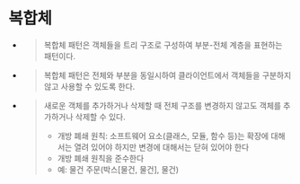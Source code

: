 # 복합체
- >복합체 패턴은 객체들을 트리 구조로 구성하여 부분-전체 계층을 표현하는 패턴이다.
- >복합체 패턴은 전체와 부분을 동일시하여 클라이언트에서 객체들을 구분하지 않고 사용할 수 있도록 한다.
- >새로운 객체를 추가하거나 삭제할 때 전체 구조를 변경하지 않고도 객체를 추가하거나 삭제할 수 있다.
  > - 개방 폐쇄 원칙: 소프트웨어 요소(클래스, 모듈, 함수 등)는 확장에 대해서는 열려 있어야 하지만 변경에 대해서는 닫혀 있어야 한다
  > - 개방 폐쇄 원칙을 준수한다 
  > - 예: 물건 주문(박스[물건, 물건], 물건)

